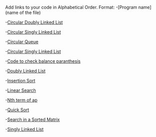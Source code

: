 Add links to your code in Alphabetical Order.
Format:
-[Program name](name of the file)

-[Circular Doubly Linked List](CircularDList.java)

-[Circular Singly Linked List](CircularSList.java)

-[Circular Queue](CircularQueue.java)

-[Circular Singly Linked List](CircularSList.java)  

-[Code to check balance paranthesis](Bracket.java)

-[Doubly Linked List](DList.java)

-[Insertion Sort](Insertion_Sort.java)

-[Linear Search](LinearSearch.java)

-[Nth term of ap](nth_term_of_ap.java)

-[Quick Sort](quick_sort.java)    

-[Search in a Sorted Matrix](MatrixSearch.java)

-[Singly Linked List](SList.java)


